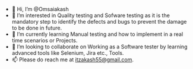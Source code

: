 - 👋 Hi, I’m @Omsaiakash
- 👀 I’m interested in Quality testing and Sofware testing as it is the mandatory step to identify the defects and bugs to prevent the damage to be done in future.
- 🌱 I’m currently learning Manual testing and how to implement in a real time scenarios or Projects. 
- 💞️ I’m looking to collaborate on Working as a Software tester by learning advanced tools like Selenium, Jira etc., Tools.
- 📫 Please do reach me at itzakash55@gmail.com.
